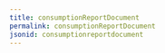 ```yaml
---
title: consumptionReportDocument
permalink: consumptionReportDocument
jsonid: consumptionreportdocument
---
```

